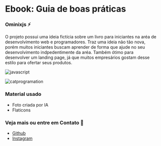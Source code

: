 # Ebook: Guia de boas práticas

### Ominixjs :zap:

O projeto possui uma ideia fictícia sobre um livro para iniciantes na aréa
de desenvolvimento web e programadores. Traz uma ideia não tão nova, porém
muitos iniciantes buscam aprender de forma que ajude no seu desenvolvimento
indpedentimente da aréa. Também ótimo para desenvolver um landing page, já
que muitos empresários gostam desse estilo para ofertar seus produtos.

![javascript](https://shields.io/badge/JavaScript-F7DF1E?logo=JavaScript&logoColor=000&style=flat-square)

![catprogramation](https://i.pinimg.com/originals/35/98/8b/35988bf09ce2be958e36f4bc8f4575d1.gif)

### Material usado

- Foto criada por IA
- Flaticons

### Veja mais ou entre em Contato :iphone:

- [Github](https://github.com/ominixjs)
- [Instagram](https://instagram.com/Alexandrepa_)
